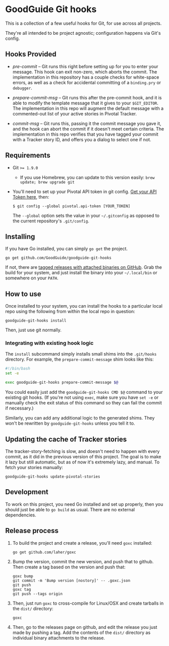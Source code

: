 <!--
  Please don't hard wrap at 80 for this file:
  Vim: set wrap linebreak formatoptions-=tc tabstop=2 softtabstop=2 shiftwidth=2:
-->

# GoodGuide Git hooks

This is a collection of a few useful hooks for Git, for use across all projects.

They're all intended to be project agnostic; configuration happens via Git's config.

## Hooks Provided

- *pre-commit* &ndash; Git runs this right before setting up for you to enter your message. This hook can exit non-zero, which aborts the commit. The implementation in this repository has a couple checks for white-space errors, as well as a check for accidental committing of a `binding.pry` or `debugger`.

- *prepare-commit-msg* &ndash; Git runs this after the pre-commit hook, and it is able to modify the template message that it gives to your `$GIT_EDITOR`. The implementation in this repo will augment the default message with a commented-out list of your active stories in Pivotal Tracker.

- *commit-msg* &ndash; Git runs this, passing it the commit message you gave it, and the hook can abort the commit if it doesn't meet certain criteria. The implementation in this repo verifies that you have tagged your commit with a Tracker story ID, and offers you a dialog to select one if not.

## Requirements

- Git `>= 1.9.0`
    - If you use Homebrew, you can update to this version easily: `brew update; brew upgrade git`

- You'll need to set up your Pivotal API token in git config. [Get your API Token here][pivotal-account-settings], then:

    ```shell
    $ git config --global pivotal.api-token [YOUR_TOKEN]
    ```

    The `--global` option sets the value in your `~/.gitconfig` as opposed to the current repository's `.git/config`.

## Installing

If you have Go installed, you can simply `go get` the project.

```shell
go get github.com/GoodGuide/goodguide-git-hooks
```

If not, there are [tagged releases with attached binaries on GitHub][releases]. Grab the build for your system, and just install the binary into your `~/.local/bin` or somewhere on your `PATH`.

## How to use

Once installed to your system, you can install the hooks to a particular local repo using the following from within the local repo in question:

```shell
goodguide-git-hooks install
```

Then, just use git normally.

### Integrating with existing hook logic

The `install` subcommand simply installs small shims into the `.git/hooks`
directory. For example, the `prepare-commit-message` shim looks like this:

```bash
#!/bin/bash
set -e

exec goodguide-git-hooks prepare-commit-message $@
```

You could easily just add the `goodguide-git-hooks CMD $@` command to your
existing git hooks. (If you're not using `exec`, make sure you have `set -e` or
manually check the exit status of this command so they can fail the commit if
necessary.)

Similarly, you can add any additional logic to the generated shims. They won't
be rewritten by `goodguide-git-hooks` unless you tell it to.

## Updating the cache of Tracker stories

The tracker-story-fetching is slow, and doesn't need to happen with every commit, as it did in the previous version of this project. The goal is to make it lazy but still automatic, but as of now it's extremely lazy, and manual. To fetch your stories manually:

```shell
goodguide-git-hooks update-pivotal-stories
```

## Development

To work on this project, you need Go installed and set up properly, then you
should just be able to `go build` as usual. There are no external dependencies.

## Release process

1. To build the project and create a release, you'll need `goxc` installed:
    ```shell
    go get github.com/laher/goxc
    ```

2. Bump the version, commit the new version, and push that to github. Then create a tag based on the version and push that:
    ```shell
    goxc bump
    git commit -m 'Bump version [nostory]' -- .goxc.json
    git push
    goxc tag
    git push --tags origin
    ```

3. Then, just run `goxc` to cross-compile for Linux/OSX and create tarballs in the `dist/` directory:
    ```shell
    goxc
    ```

4. Then, go to the releases page on github, and edit the release you just made by pushing a tag. Add the contents of the `dist/` directory as individual binary attachments to the release.

[pivotal-account-settings]: https://www.pivotaltracker.com/profile#api
[releases]: //github.com/GoodGuide/goodguide-git-hooks/releases
